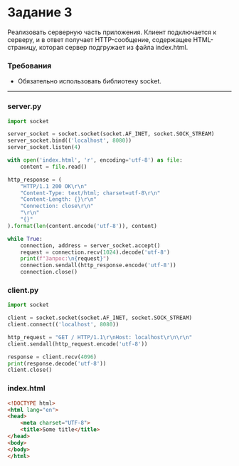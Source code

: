 # Задание 3
Реализовать серверную часть приложения. Клиент подключается к серверу, и в ответ получает HTTP-сообщение, содержащее HTML-страницу, которая сервер подгружает из файла index.html.
### Требования
- Обязательно использовать библиотеку socket.
---
### server.py
```python
import socket

server_socket = socket.socket(socket.AF_INET, socket.SOCK_STREAM)
server_socket.bind(('localhost', 8080))
server_socket.listen(4)

with open('index.html', 'r', encoding='utf-8') as file:
    content = file.read()

http_response = (
    "HTTP/1.1 200 OK\r\n"
    "Content-Type: text/html; charset=utf-8\r\n"
    "Content-Length: {}\r\n"
    "Connection: close\r\n"
    "\r\n"
    "{}"
).format(len(content.encode('utf-8')), content)

while True:
    connection, address = server_socket.accept()
    request = connection.recv(1024).decode('utf-8')
    print(f"Запрос:\n{request}")
    connection.sendall(http_response.encode('utf-8'))
    connection.close()
```
### client.py
```python
import socket

client = socket.socket(socket.AF_INET, socket.SOCK_STREAM)
client.connect(('localhost', 8080))

http_request = "GET / HTTP/1.1\r\nHost: localhost\r\n\r\n"
client.sendall(http_request.encode('utf-8'))

response = client.recv(4096)
print(response.decode('utf-8'))
client.close()
```
### index.html
```html
<!DOCTYPE html>
<html lang="en">
<head>
    <meta charset="UTF-8">
    <title>Some title</title>
</head>
<body>
</body>
</html>
```